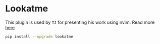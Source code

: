 # Lookatme

This plugin is used by `TJ` for presenting his work using nvim. Read more [here](https://github.com/d0c-s4vage/lookatme)

```sh
pip install --upgrade lookatme
```
